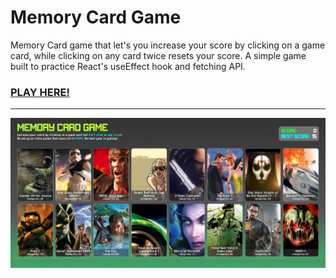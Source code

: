 # Memory Card Game

Memory Card game that let's you increase your score by clicking on a game card, while clicking on any card twice resets your score.
A simple game built to practice React's useEffect hook and fetching API.

### <a href="https://memory-card-game108.netlify.app/">PLAY HERE!</a>

---

![preview](public/preview.png)
